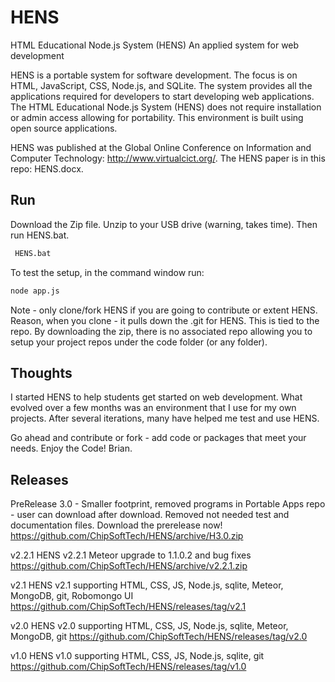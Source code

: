 # HENS
HTML Educational Node.js System (HENS) 
An applied system for web development  
 
HENS is a portable system for software development.  The focus is on HTML, JavaScript, CSS, Node.js, and SQLite.  The system provides all the applications required for developers to start developing web applications.  The HTML Educational Node.js System (HENS) does not require installation or admin access allowing for portability. This environment is built using open source applications.  

HENS was published at the Global Online Conference on Information and Computer Technology: http://www.virtualcict.org/.  The HENS paper is in this repo:  HENS.docx. 

## Run

Download the Zip file.  Unzip to your USB drive (warning, takes time).  Then run HENS.bat.

```bash
 HENS.bat
 ```

To test the setup, in the command window run: 
 ```bash
 node app.js
 ```


Note - only clone/fork HENS if you are going to contribute or extent HENS.  Reason, when you clone - it pulls down the .git for HENS.  This is tied to the repo.  By downloading the zip, there is no associated repo allowing you to setup your project repos under the code folder (or any folder).
 

## Thoughts
I started HENS to help students get started on web development.  What evolved over a few months was an environment that I use for my own projects.  After several iterations, many have helped me test and use HENS.  

Go ahead and contribute or fork - add code or packages that meet your needs.  Enjoy the Code!  Brian.

## Releases

PreRelease 3.0 - Smaller footprint, removed programs in Portable Apps repo - user can download after download.  Removed not needed test and documentation files.  Download the prerelease now! 
https://github.com/ChipSoftTech/HENS/archive/H3.0.zip

v2.2.1 HENS v2.2.1 Meteor upgrade to 1.1.0.2 and bug fixes
https://github.com/ChipSoftTech/HENS/archive/v2.2.1.zip

v2.1 HENS v2.1 supporting HTML, CSS, JS, Node.js, sqlite, Meteor, MongoDB, git, Robomongo UI
https://github.com/ChipSoftTech/HENS/releases/tag/v2.1

v2.0 HENS v2.0 supporting HTML, CSS, JS, Node.js, sqlite, Meteor, MongoDB, git
https://github.com/ChipSoftTech/HENS/releases/tag/v2.0

v1.0 HENS v1.0 supporting HTML, CSS, JS, Node.js, sqlite, git
https://github.com/ChipSoftTech/HENS/releases/tag/v1.0









